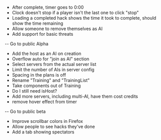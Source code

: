 - After complete, timer goes to 0:00
- Clock doesn't stop if a player isn't the last one to click "stop"
- Loading a completed hack shows the time it took to complete, should show the time remaining
- Allow someone to remove themselves as AI
- Add support for basic threats

-- Go to public Alpha

- Add the host as an AI on creation
- Overflow auto for "join as AI" section
- Select servers from the actual server list
- Limit the number of AIs in server config
- Spacing in the plans is off
- Rename "Training" and "TrainingList"
- Take components out of Training
- Do I still need isHost?
- Add more servers, including multi-AI, have them cost credits
- remove hover effect from timer

-- Go to public beta

- Improve scrollbar colors in Firefox
- Allow people to see hacks they've done
- Add a tab showing spectators

